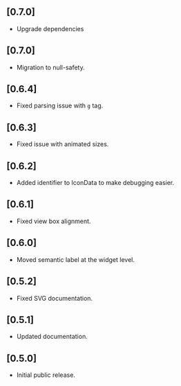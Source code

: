 ## [0.7.0]

* Upgrade dependencies

## [0.7.0]

* Migration to null-safety.

## [0.6.4]

* Fixed parsing issue with `g` tag.

## [0.6.3]

* Fixed issue with animated sizes.

## [0.6.2]

* Added identifier to IconData to make debugging easier.

## [0.6.1]

* Fixed view box alignment.

## [0.6.0]

* Moved semantic label at the widget level.

## [0.5.2]

* Fixed SVG documentation.

## [0.5.1]

* Updated documentation.

## [0.5.0]

* Initial public release.
